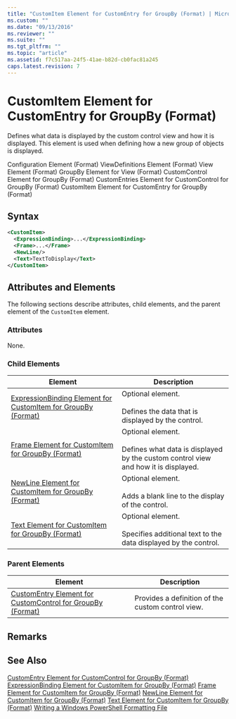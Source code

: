 ```yaml
---
title: "CustomItem Element for CustomEntry for GroupBy (Format) | Microsoft Docs"
ms.custom: ""
ms.date: "09/13/2016"
ms.reviewer: ""
ms.suite: ""
ms.tgt_pltfrm: ""
ms.topic: "article"
ms.assetid: f7c517aa-24f5-41ae-b82d-cb0fac81a245
caps.latest.revision: 7
---
```

# CustomItem Element for CustomEntry for GroupBy (Format)
Defines what data is displayed by the custom control view and how it is displayed. This element is used when defining how a new group of objects is displayed.

 Configuration Element (Format)
ViewDefinitions Element (Format)
View Element (Format)
GroupBy Element for View (Format)
CustomControl Element for GroupBy (Format)
CustomEntries Element for CustomControl for GroupBy (Format)
CustomItem Element for CustomEntry for GroupBy (Format)

## Syntax

```xml
<CustomItem>
  <ExpressionBinding>...</ExpressionBinding>
  <Frame>...</Frame>
  <NewLine/>
  <Text>TextToDisplay</Text>
</CustomItem>
```

## Attributes and Elements
 The following sections describe attributes, child elements, and the parent element of the `CustomItem` element.

### Attributes
 None.

### Child Elements

|Element|Description|
|-------------|-----------------|
|[ExpressionBinding Element for CustomItem for GroupBy (Format)](./expressionbinding-element-for-customitem-for-groupby-format.md)|Optional element.<br /><br /> Defines the data that is displayed by the control.|
|[Frame Element for CustomItem for GroupBy (Format)](./frame-element-for-customitem-for-groupby-format.md)|Optional element.<br /><br /> Defines what data is displayed by the custom control view and how it is displayed.|
|[NewLine Element for CustomItem for GroupBy (Format)](./newline-element-for-customitem-for-groupby-format.md)|Optional element.<br /><br /> Adds a blank line to the display of the control.|
|[Text Element for CustomItem for GroupBy (Format)](./text-element-for-customitem-for-groupby-format.md)|Optional element.<br /><br /> Specifies additional text to the data displayed by the control.|

### Parent Elements

|Element|Description|
|-------------|-----------------|
|[CustomEntry Element for CustomControl for GroupBy (Format)](./customentry-element-for-customcontrol-for-groupby-format.md)|Provides a definition of the custom control view.|

## Remarks

## See Also
 [CustomEntry Element for CustomControl for GroupBy (Format)](./customentry-element-for-customcontrol-for-groupby-format.md)
 [ExpressionBinding Element for CustomItem for GroupBy (Format)](./expressionbinding-element-for-customitem-for-groupby-format.md)
 [Frame Element for CustomItem for GroupBy (Format)](./frame-element-for-customitem-for-groupby-format.md)
 [NewLine Element for CustomItem for GroupBy (Format)](./newline-element-for-customitem-for-groupby-format.md)
 [Text Element for CustomItem for GroupBy (Format)](./text-element-for-customitem-for-groupby-format.md)
 [Writing a Windows PowerShell Formatting File](./writing-a-windows-powershell-formatting-file.md)
